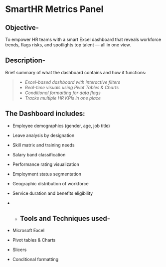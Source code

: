 # SmartHR Metrics Panel

## Objective-
To empower HR teams with a smart Excel dashboard that reveals workforce trends, flags risks, and spotlights top talent — all in one view.

## Description-
Brief summary of what the dashboard contains and how it functions:

> - *Excel-based dashboard with interactive filters*  
> - *Real-time visuals using Pivot Tables & Charts*  
> - *Conditional formatting for data flags*  
> - *Tracks multiple HR KPIs in one place*

## The Dashboard includes:

- Employee demographics (gender, age, job title)

- Leave analysis by designation

- Skill matrix and training needs

- Salary band classification

- Performance rating visualization

- Employment status segmentation

- Geographic distribution of workforce

- Service duration and benefits eligibility

- - ## Tools and Techniques used-

 - Microsoft Excel
 - Pivot tables & Charts
 - Slicers
 - Conditional formatting
